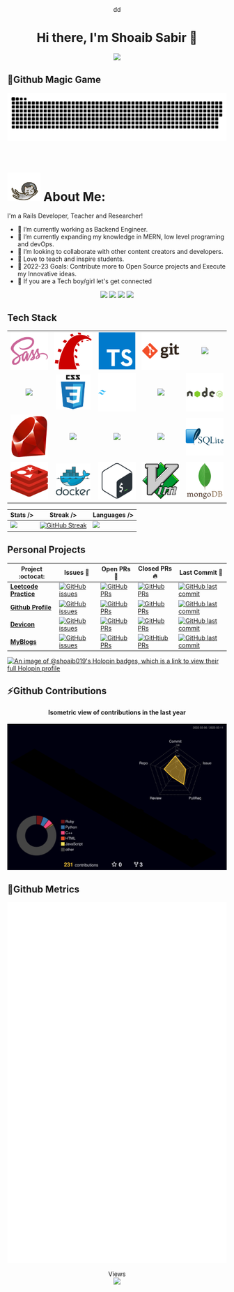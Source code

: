  <div align="center"> dd
    <h1> Hi there, I'm Shoaib Sabir 👋<a href="#"></h1>
  </div>

  <p align="center">
<a href="https://github.com/Shoaib19"><img src="https://readme-typing-svg.herokuapp.com?lines=Ruby+on+Rails+Developer;Backend+Engineer;Git+Bash+zsh;Js+developer&center=true&width=500&height=50"></a>

## 🐛Github Magic Game

<p align="center">
 <img src="https://github.com/Shoaib19/Shoaib19/raw/output/github-contribution-grid-snake-dark.svg" alt="snake"></center>
</p>
<br>


# <img src='.github/workflows/flyingcat.gif' height=65/>  About Me:

I'm a Rails Developer, Teacher and Researcher!
- 🔭 I’m currently working as Backend Engineer.
- 🌱 I’m currently expanding my knowledge in MERN, low level programing and devOps.
- 👯 I’m looking to collaborate with other content creators and developers.
- 📢 Love to teach and inspire students.
- 🥅 2022-23 Goals: Contribute more to Open Source projects and Execute my Innovative ideas.
- 💎 If you are a Tech boy/girl let's get connected

<p align="center">
<a href="https://www.linkedin.com/in/shoaib-sabir-a3b88a212/"><img src="https://img.shields.io/badge/-Shoaib%20Sabir-0077B5?style=flat&logo=Linkedin&logoColor=white"/></a>
<a href="mailto:shoaibsabir019@gmail.com"><img src="https://img.shields.io/badge/-shoaibsabir019@gmail.com-D14836?style=flat&logo=Gmail&logoColor=white"/></a>
<a href="https://www.instagram.com/shoaibsabir099/"><img src="https://img.shields.io/badge/-@shoaibsabir-E4405F?style=flat&logo=Instagram&logoColor=white"/></a>
<a href="https://leetcode.com/Shoaib019/"><img src="https://img.shields.io/badge/-/shoaibsabir-e8b519?style=flat&logo=leetcode&logoColor=black"/></a>
 </p>

<h2>Tech Stack</h2>

<table width="80%">
<tr>
    <td align='center' width="150">
        <img src="https://github.com/devicons/devicon/blob/master/icons/sass/sass-original.svg" width="100">
    </td>

  <td align='center' width="150">
        <img src="https://github.com/devicons/devicon/blob/master/icons/rails/rails-plain.svg"  width="100">
    </td>
 <td align='center' width="150">
        <img src="https://github.com/devicons/devicon/blob/master/icons/typescript/typescript-original.svg" width="100">
    </td>
 <td align='center' width="200">
        <img src="https://github.com/devicons/devicon/blob/master/icons/git/git-original-wordmark.svg" width="100">
    </td>
 <td align='center' width="200">
        <img src="https://www.vectorlogo.zone/logos/reactjs/reactjs-ar21.svg">
    </td>
 
</tr>
 
<tr>
    <td align='center' width="200">
        <img src="https://upload.wikimedia.org/wikipedia/commons/thumb/3/38/HTML5_Badge.svg/600px-HTML5_Badge.svg.png"  width="70">
    </td>
    <td align='center' width="200">
        <img src="https://raw.githubusercontent.com/devicons/devicon/0d6c64dbbf311879f7d563bfc3ccf559f9ed111c/icons/css3/css3-original-wordmark.svg" width="80">
    </td>
 <td align='center' width="200">
        <img src="https://github.com/devicons/devicon/blob/master/icons/tailwindcss/tailwindcss-original-wordmark.svg" width="170">
    </td>
     <td align='center' width="200">
        <img src="https://github.com/abranhe/programming-languages-logos/blob/master/src/javascript/javascript.svg" width="90">
    </td>
    <td align='center' width="200">
        <img src="https://github.com/devicons/devicon/blob/master/icons/nodejs/nodejs-original-wordmark.svg">
    </td>
</tr>
 
<tr>
    <td align='center' width="200">
        <img src="https://github.com/devicons/devicon/blob/master/icons/ruby/ruby-original.svg" width="100" height="100">
    </td>
    <td align='center' width="200">
        <img src="https://camo.githubusercontent.com/2b97405ead6d87cffc71126648f74f034ab9b77525453aaac85ca79248532854/68747470733a2f2f766567696269742e636f6d2f77702d636f6e74656e742f75706c6f6164732f323031382f30352f657870726573736a732e706e67" >
    </td>
 <td align='center' width="200">
        <img src="https://www.vectorlogo.zone/logos/heroku/heroku-ar21.svg">
    </td>
  <td align='center' width="200">
        <img src="https://download.logo.wine/logo/MySQL/MySQL-Logo.wine.png" >
    </td>
    <td align='center' width="200">
        <img src="https://github.com/devicons/devicon/blob/master/icons/sqlite/sqlite-original-wordmark.svg" width="100">
    </td>
</tr>
	
<tr>
    <td align='center' width="200">
        <img src="https://github.com/devicons/devicon/blob/master/icons/redis/redis-original.svg"  width="90">
    </td>
    <td align='center' width="200">
        <img src="https://github.com/devicons/devicon/blob/master/icons/docker/docker-original-wordmark.svg" width="80">
    </td>
 <td align='center' width="200">
        <img src="https://github.com/devicons/devicon/blob/master/icons/bash/bash-original.svg" width="150">
    </td>
     <td align='center' width="200">
        <img src="https://github.com/devicons/devicon/blob/master/icons/vim/vim-original.svg" width="90">
    </td>
    <td align='center' width="200">
        <img src="https://github.com/devicons/devicon/blob/master/icons/mongodb/mongodb-original-wordmark.svg" width="90">
    </td>
</tr>
    
</table>

|Stats />|Streak />|Languages />
|---|---|---|
|![](https://github-profile-summary-cards.vercel.app/api/cards/stats?username=Shoaib19&theme=gruvbox)|[![GitHub Streak](https://streak-stats.demolab.com/?user=Shoaib19&theme=gruvbox&hide_border=true&border_radius=32&date_format=j%20M%5B%20Y%5D&ring=888888)](https://git.io/streak-stats)|![](https://github-profile-summary-cards.vercel.app/api/cards/repos-per-language?username=Shoaib19&theme=gruvbox)|
 
 ## Personal Projects

| Project :octocat:                                                                | Issues :bug:                                                                                                                                                                             | Open PRs :bell:                                                                                                                                                             | Closed PRs :fire:                                                                                                                                                                                                       | Last Commit 🚩                                                                                                                                                                                      |
| -------------------------------------------------------------------------------- | ---------------------------------------------------------------------------------------------------------------------------------------------------------------------------------------- | --------------------------------------------------------------------------------------------------------------------------------------------------------------------------- | ----------------------------------------------------------------------------------------------------------------------------------------------------------------------------------------------------------------------- | --------------------------------------------------------------------------------------------------------------------------------------------------------------------------------------------------- |
| [**Leetcode Practice**](https://github.com/Shoaib19/Leetcode)                  | [![GitHub issues](https://img.shields.io/github/issues/Shoaib19/Leetcode?color=green&logo=github&style=flat)](https://github.com/Shoaib19/Leetcode/issues)                           | [![GitHub PRs](https://img.shields.io/github/issues-pr/Shoaib19/Leetcode?style=flat&logo=github)](https://github.com/Shoaib19/Leetcode/pulls)                           | [![GitHub PRs](https://img.shields.io/github/issues-pr-closed/Shoaib19/Leetcode?style=flat&color=critical&logo=github)](https://github.com/Shoaib19/Leetcode/pulls?q=is%3Apr+is%3Aclosed)                           | [![GitHub last commit](https://img.shields.io/github/last-commit/Shoaib19/Leetcode?color=blue&logo=github&style=flat)](https://github.com/Shoaib19/Leetcode/commits/)                           |
| [**Github Profile**](https://github.com/Shoaib19/Shoaib19)                   | [![GitHub issues](https://img.shields.io/github/issues/Shoaib19/Shoaib19?color=green&logo=github&style=flat)](https://github.com/Shoaib19/Shoaib19/issues)                       | [![GitHub PRs](https://img.shields.io/github/issues-pr/Shoaib19/Shoaib19?style=flat&logo=github)](https://github.com/Shoaib19/Shoaib19/pulls)                       | [![GitHub PRs](https://img.shields.io/github/issues-pr-closed/Shoaib19/Shoaib19?style=flat&color=critical&logo=github)](https://github.com/Shoaib19/Shoaib19/pulls?q=is%3Apr+is%3Aclosed)                       | [![GitHub last commit](https://img.shields.io/github/last-commit/Shoaib19/Shoaib19?color=blue&logo=github&style=flat)](https://github.com/Shoaib19/Shoaib19/commits/)                       |
| [**Devicon**](https://github.com/Shoaib19/devicon) | [![GitHub issues](https://img.shields.io/github/issues/Shoaib19/devicon?color=green&logo=github&style=flat)](https://github.com/Shoaib19/devicon/issues) | [![GitHub PRs](https://img.shields.io/github/issues-pr/Shoaib19/devicon?style=flat&logo=github)](https://github.com/Shoaib19/devicon/pulls) | [![GitHub PRs](https://img.shields.io/github/issues-pr-closed/Shoaib19/devicon?style=flat&color=critical&logo=github)](https://github.com/Shoaib19/devicon/pulls?q=is%3Apr+is%3Aclosed) | [![GitHub last commit](https://img.shields.io/github/last-commit/Shoaib19/devicon?color=blue&logo=github&style=flat)](https://github.com/Shoaib19/devicon/commits/) |
| [**MyBlogs**](https://github.com/Shoaib19/tech-blogs)    | [![GitHub issues](https://img.shields.io/github/issues/Shoaib19/tech-blogs?color=green&logo=github&style=flat)](https://github.com/Shoaib19/tech-blogs/issues)       | [![GitHub PRs](https://img.shields.io/github/issues-pr/Shoaib19/tech-blogs?style=flat&logo=github)](https://github.com/Shoaib19/tech-blogs/pulls)       | [![GitHtiub PRs](https://img.shields.io/github/issues-pr-closed/Shoaib19/tech-blogs?style=flat&color=critical&logo=github)](https://github.com/Shoaib19/tech-blogs/pulls?q=is%3Apr+is%3Aclosed)     | [![GitHub last commit](https://img.shields.io/github/last-commit/Shoaib19/tech-blogs?color=blue&logo=github&style=flat)](https://github.com/Shoaib19/tech-blogs/commits/)       |

[![An image of @shoaib019's Holopin badges, which is a link to view their full Holopin profile](https://holopin.me/shoaib019)](https://holopin.io/@shoaib019)

## ⚡️Github Contributions
	
<h4 align="center">Isometric view of contributions in the last year</h4>
<p align="center">
	<a href="./profile-3d-contrib/profile-night-rainbow.svg">
		<img width="900em" src="./profile-3d-contrib/profile-night-rainbow.svg">
	</a>
</p>

## 🚀Github Metrics

<p align="center">
	<img width="625em" src="https://github.com/Shoaib19/Shoaib19/blob/main/github-metrics.svg" />
</p>

<p align="center"> 
  Views<br>
  <img src="https://profile-counter.glitch.me/Shoaib19/count.svg" />
</p>
